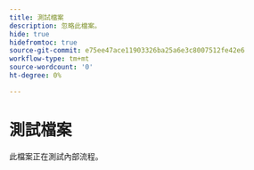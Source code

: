```yaml
---
title: 測試檔案
description: 忽略此檔案。
hide: true
hidefromtoc: true
source-git-commit: e75ee47ace11903326ba25a6e3c8007512fe42e6
workflow-type: tm+mt
source-wordcount: '0'
ht-degree: 0%

---
```



# 測試檔案

此檔案正在測試內部流程。